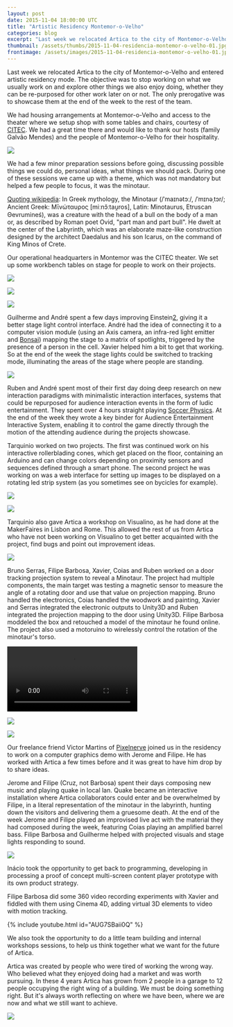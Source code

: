 ```yaml
---
layout: post
date: 2015-11-04 18:00:00 UTC
title: "Artistic Residency Montemor-o-Velho"
categories: blog
excerpt: "Last week we relocated Artica to the city of Montemor-o-Velho and entered artistic residency mode."
thumbnail: /assets/thumbs/2015-11-04-residencia-montemor-o-velho-01.jpg
frontimage: /assets/images/2015-11-04-residencia-montemor-o-velho-01.jpg
---
```


Last week we relocated Artica to the city of Montemor-o-Velho and entered artistic residency mode. The objective was to stop working on what we usually work on and explore other things we also enjoy doing, whether they can be re-purposed for other work later on or not. The only prerogative was to showcase them at the end of the week to the rest of the team.

We had housing arrangements at Montemor-o-Velho and access to the theater where we setup shop with some tables and chairs, courtesy of [CITEC][5]. We had a great time there and would like to thank our hosts (family Galvão Mendes) and the people of Montemor-o-Velho for their hospitality.

![](/assets/images/2015-11-04-residencia-montemor-o-velho-04.jpg)

We had a few minor preparation sessions before going, discussing possible things we could do, personal ideas, what things we should pack. During one of these sessions we came up with a theme, which was not mandatory but helped a few people to focus, it was the minotaur.

[Quoting wikipedia][1]: In Greek mythology, the Minotaur (/ˈmaɪnətɔː/, /ˈmɪnəˌtɔr/; Ancient Greek: Μῑνώταυρος [miːnɔ̌ːtau̯ros], Latin: Minotaurus, Etruscan Θevrumineś), was a creature with the head of a bull on the body of a man or, as described by Roman poet Ovid, "part man and part bull". He dwelt at the center of the Labyrinth, which was an elaborate maze-like construction designed by the architect Daedalus and his son Icarus, on the command of King Minos of Crete.

Our operational headquarters in Montemor was the CITEC theater. We set up some workbench tables on stage for people to work on their projects.

![](/assets/images/2015-11-04-residencia-montemor-o-velho-13.jpg)

![](/assets/images/2015-11-04-residencia-montemor-o-velho-05.jpg)

![](/assets/images/2015-11-04-residencia-montemor-o-velho-12.jpg)

Guilherme and André spent a few days improving Einstein[2], giving it a better stage light control interface. André had the idea of connecting it to a computer vision module (using an Axis camera, an infra-red light emitter and [Bonsai][3]) mapping the stage to a matrix of spotlights, triggered by the presence of a person in the cell. Xavier helped him a bit to get that working. So at the end of the week the stage lights could be switched to tracking mode, illuminating the areas of the stage where people are standing.

![](/assets/images/2015-11-04-residencia-montemor-o-velho-14.jpg)

Ruben and André spent most of their first day doing deep research on new interaction paradigms with minimalistic interaction interfaces, systems that could be repurposed for audience interaction events in the form of ludic entertainment. They spent over 4 hours straight playing [Soccer Physics][4]. At the end of the week they wrote a key binder for Audience Entertainment Interactive System, enabling it to control the game directly through the motion of the attending audience during the projects showcase.

Tarquinio worked on two projects. The first was continued work on his interactive rollerblading cones, which get placed on the floor, containing an Arduino and can change colors depending on proximity sensors and sequences defined through a smart phone. The second project he was working on was a web interface for setting up images to be displayed on a rotating led strip system (as you sometimes see on bycicles for example).

![](/assets/images/2015-11-04-residencia-montemor-o-velho-02.png)

![](/assets/images/2015-11-04-residencia-montemor-o-velho-03.jpg)

Tarquinio also gave Artica a workshop on Visualino, as he had done at the MakerFaires in Lisbon and Rome. This allowed the rest of us from Artica who have not been working on Visualino to get better acquainted with the project, find bugs and point out improvement ideas.

![](/assets/images/2015-11-04-residencia-montemor-o-velho-06.jpg)

Bruno Serras, Filipe Barbosa, Xavier, Coias and Ruben worked on a door tracking projection system to reveal a Minotaur. The project had multiple components, the main target was testing a magnetic sensor to measure the angle of a rotating door and use that value on projection mapping. Bruno handled the electronics, Coias handled the woodwork and painting, Xavier and Serras integrated the electronic outputs to Unity3D and Ruben integrated the projection mapping to the door using Unity3D. Filipe Barbosa moddeled the box and retouched a model of the minotaur he found online. The project also used a motoruino to wirelessly control the rotation of the minotaur's torso.

<video src="/assets/video/2015-11-04-residencia-montemor-o-velho.mp4" loop="true" autoplay="true"></video>

![](/assets/images/2015-11-04-residencia-montemor-o-velho-07.jpg)

![](/assets/images/2015-11-04-residencia-montemor-o-velho-10.jpg)

Our freelance friend Victor Martins of [Pixelnerve][6] joined us in the residency to work on a computer graphics demo with Jerome and Filipe. He has worked with Artica a few times before and it was great to have him drop by to share ideas.

Jerome and Filipe (Cruz, not Barbosa) spent their days composing new music and playing quake in local lan. Quake became an interactive installation where Artica collaborators could enter and be overwhelmed by Filipe, in a literal representation of the minotaur in the labyrinth, hunting down the visitors and delivering them a gruesome death. At the end of the week Jerome and Filipe played an improvised live act with the material they had composed during the week, featuring Coias playing an amplified barrel bass. Filipe Barbosa and Guilherme helped with projected visuals and stage lights responding to sound.

![](/assets/images/2015-11-04-residencia-montemor-o-velho-11.jpg)

Inácio took the opportunity to get back to programming, developing in processing a proof of concept multi-screen content player prototype with its own product strategy.

Filipe Barbosa did some 360 video recording experiments with Xavier and fiddled with them using Cinema 4D, adding virtual 3D elements to video with motion tracking.

{% include youtube.html id="AUG7SBaii0Q" %}

We also took the opportunity to do a little team building and internal workshops sessions, to help us think together what we want for the future of Artica.

Artica was created by people who were tired of working the wrong way. Who believed what they enjoyed doing had a market and was worth pursuing. In these 4 years Artica has grown from 2 people in a garage to 12 people occupying the right wing of a building. We must be doing something right. But it's always worth reflecting on where we have been, where we are now and what we still want to achieve.

![](/assets/images/2015-11-04-residencia-montemor-o-velho-01.jpg)

[1]: https://en.wikipedia.org/wiki/Minotaur
[2]: http://artica.cc/einstein/
[3]: https://bitbucket.org/horizongir/bonsai
[4]: http://www.kongregate.com/games/oivoi/soccer-physics
[5]: https://www.facebook.com/citec.montemorvelho
[6]: http://pixelnerve.com/
